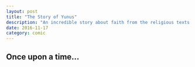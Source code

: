 ```yaml
---
layout: post
title: "The Story of Yunus"
description: "An incredible story about faith from the religious texts of Bible and Koran"
date: 2016-11-17
category: comic
---
```


## Once upon a time...

<!-- ![Big Happy Whale](/blog-assets/shapes/whale.svg) -->
